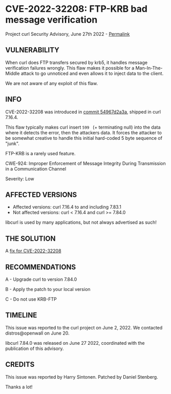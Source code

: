 CVE-2022-32208: FTP-KRB bad message verification
================================================

Project curl Security Advisory, June 27th 2022 -
[Permalink](https://curl.se/docs/CVE-2022-32208.html)

VULNERABILITY
-------------

When curl does FTP transfers secured by krb5, it handles message verification
failures wrongly. This flaw makes it possible for a Man-In-The-Middle attack
to go unnoticed and even allows it to inject data to the client.

We are not aware of any exploit of this flaw.

INFO
----

CVE-2022-32208 was introduced in [commit
54967d2a3a](https://github.com/curl/curl/commit/54967d2a3a), shipped
in curl 7.16.4.

This flaw typically makes curl insert `599 ` (+ terminating null) into the
data where it detects the error, then the attackers data. It forces the
attacker to be somewhat creative to handle this initial hard-coded 5 byte
sequence of "junk".

FTP-KRB is a rarely used feature.

CWE-924: Improper Enforcement of Message Integrity During Transmission in a
Communication Channel

Severity: Low

AFFECTED VERSIONS
-----------------

- Affected versions: curl 7.16.4 to and including 7.83.1
- Not affected versions: curl < 7.16.4 and curl >= 7.84.0

libcurl is used by many applications, but not always advertised as such!

THE SOLUTION
------------

A [fix for CVE-2022-32208](https://github.com/curl/curl/commit/6ecdf5136b52af7)

RECOMMENDATIONS
--------------

 A - Upgrade curl to version 7.84.0

 B - Apply the patch to your local version
 
 C - Do not use KRB-FTP
 
TIMELINE
--------

This issue was reported to the curl project on June 2, 2022. We contacted
distros@openwall on June 20.

libcurl 7.84.0 was released on June 27 2022, coordinated with the publication
of this advisory.

CREDITS
-------

This issue was reported by Harry Sintonen. Patched by Daniel Stenberg.

Thanks a lot!
